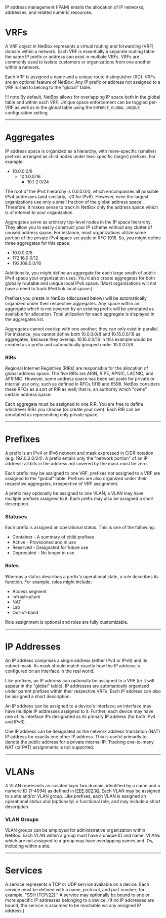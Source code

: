 IP address management (IPAM) entails the allocation of IP networks, addresses, and related numeric resources.

# VRFs

A VRF object in NetBox represents a virtual routing and forwarding (VRF) domain within a network. Each VRF is essentially a separate routing table: the same IP prefix or address can exist in multiple VRFs. VRFs are commonly used to isolate customers or organizations from one another within a network.

Each VRF is assigned a name and a unique route distinguisher (RD). VRFs are an optional feature of NetBox: Any IP prefix or address not assigned to a VRF is said to belong to the "global" table.

!!! note
    By default, NetBox allows for overlapping IP space both in the global table and within each VRF. Unique space enforcement can be toggled per-VRF as well as in the global table using the `ENFORCE_GLOBAL_UNIQUE` configuration setting.

---

# Aggregates

IP address space is organized as a hierarchy, with more-specific (smaller) prefixes arranged as child nodes under less-specific (larger) prefixes. For example:

* 10.0.0.0/8
    * 10.1.0.0/16
        * 10.1.2.0/24

The root of the IPv4 hierarchy is 0.0.0.0/0, which encompasses all possible IPv4 addresses (and similarly, ::/0 for IPv6). However, even the largest organizations use only a small fraction of the global address space. Therefore, it makes sense to track in NetBox only the address space which is of interest to your organization.

Aggregates serve as arbitrary top-level nodes in the IP space hierarchy. They allow you to easily construct your IP scheme without any clutter of unused address space. For instance, most organizations utilize some portion of the private IPv4 space set aside in RFC 1918. So, you might define three aggregates for this space:

* 10.0.0.0/8
* 172.16.0.0/12
* 192.168.0.0/16

Additionally, you might define an aggregate for each large swath of public IPv4 space your organization uses. You'd also create aggregates for both globally routable and unique local IPv6 space. (Most organizations will not have a need to track IPv6 link local space.)

Prefixes you create in NetBox (discussed below) will be automatically organized under their respective aggregates. Any space within an aggregate which is not covered by an existing prefix will be annotated as available for allocation. Total utilization for each aggregate is displayed in the aggregates list.

Aggregates cannot overlap with one another; they can only exist in parallel. For instance, you cannot define both 10.0.0.0/8 and 10.16.0.0/16 as aggregates, because they overlap. 10.16.0.0/16 in this example would be created as a prefix and automatically grouped under 10.0.0.0/8.

### RIRs

Regional Internet Registries (RIRs) are responsible for the allocation of global address space. The five RIRs are ARIN, RIPE, APNIC, LACNIC, and AFRINIC. However, some address space has been set aside for private or internal use only, such as defined in RFCs 1918 and 6598. NetBox considers these RFCs as a sort of RIR as well; that is, an authority which "owns" certain address space.

Each aggregate must be assigned to one RIR. You are free to define whichever RIRs you choose (or create your own). Each RIR can be annotated as representing only private space.

---

# Prefixes

A prefix is an IPv4 or IPv6 network and mask expressed in CIDR notation (e.g. 192.0.2.0/24). A prefix entails only the "network portion" of an IP address; all bits in the address not covered by the mask must be zero.

Each prefix may be assigned to one VRF; prefixes not assigned to a VRF are assigned to the "global" table. Prefixes are also organized under their respective aggregates, irrespective of VRF assignment.

A prefix may optionally be assigned to one VLAN; a VLAN may have multiple prefixes assigned to it. Each prefix may also be assigned a short description.

### Statuses

Each prefix is assigned an operational status. This is one of the following:

* Container - A summary of child prefixes
* Active - Provisioned and in use
* Reserved - Designated for future use
* Deprecated - No longer in use

### Roles

Whereas a status describes a prefix's operational state, a role describes its function. For example, roles might include:

* Access segment
* Infrastructure
* NAT
* Lab
* Out-of-band

Role assignment is optional and roles are fully customizable.

---

# IP Addresses

An IP address comprises a single address (either IPv4 or IPv6) and its subnet mask. Its mask should match exactly how the IP address is configured on an interface in the real world.

Like prefixes, an IP address can optionally be assigned to a VRF (or it will appear in the "global" table). IP addresses are automatically organized under parent prefixes within their respective VRFs. Each IP address can also be assigned a short description.

An IP address can be assigned to a device's interface; an interface may have multiple IP addresses assigned to it. Further, each device may have one of its interface IPs designated as its primary IP address (for both IPv4 and IPv6).

One IP address can be designated as the network address translation (NAT) IP address for exactly one other IP address. This is useful primarily to denote the public address for a private internal IP. Tracking one-to-many NAT (or PAT) assignments is not supported.

---

# VLANs

A VLAN represents an isolated layer two domain, identified by a name and a numeric ID (1-4094) as defined in [IEEE 802.1Q](https://en.wikipedia.org/wiki/IEEE_802.1Q). Each VLAN may be assigned to a site and/or VLAN group. Like prefixes, each VLAN is assigned an operational status and (optionally) a functional role, and may include a short description.

### VLAN Groups

VLAN groups can be employed for administrative organization within NetBox. Each VLAN within a group must have a unique ID and name. VLANs which are not assigned to a group may have overlapping names and IDs, including within a site.

---

# Services

A service represents a TCP or UDP service available on a device. Each service must be defined with a name, protocol, and port number; for example, "SSH (TCP/22)." A service may optionally be bound to one or more specific IP addresses belonging to a device. (If no IP addresses are bound, the service is assumed to be reachable via any assigned IP address.)
